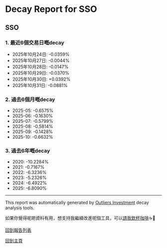 # Decay Report for SSO

## SSO

### 1. 最近6個交易日嘅decay

- 2025年10月24日: -0.0359%
- 2025年10月27日: -0.0044%
- 2025年10月28日: -0.0147%
- 2025年10月29日: -0.0370%
- 2025年10月30日: +0.0392%
- 2025年10月31日: -0.0881%

### 2. 過去6個月嘅decay

- 2025-05: -0.6575%
- 2025-06: -0.1630%
- 2025-07: -0.5799%
- 2025-08: -0.5814%
- 2025-09: -0.1428%
- 2025-10: -0.6632%

### 3. 過去6年嘅decay

- 2020: -10.2284%
- 2021: -0.7167%
- 2022: -6.3236%
- 2023: -5.2326%
- 2024: -6.4922%
- 2025: -6.8090%

------------------------------
This report was automatically generated by [Outliers Investment](https://outliersecon.github.io/Outliers-Investment/) decay analysis tools.

如果你覺得呢啲資料有用，想支持我繼續改進呢個工具，可以[請我飲杯咖啡](https://buymeacoffee.com/outliersecon)☕🙏

[回到報告列表](https://outliersecon.github.io/Outliers-Investment/reports/reports_public)

[回到主頁](https://outliersecon.github.io/Outliers-Investment/)